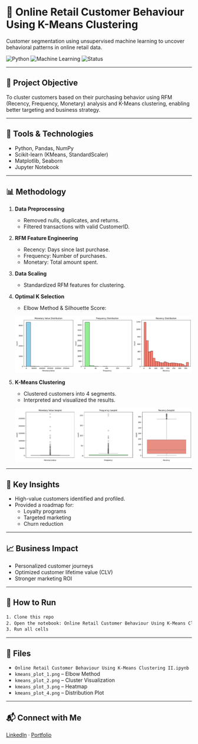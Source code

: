 # 🧠 Online Retail Customer Behaviour Using K-Means Clustering

Customer segmentation using unsupervised machine learning to uncover behavioral patterns in online retail data.

![Python](https://img.shields.io/badge/Python-3.9-blue)
![Machine Learning](https://img.shields.io/badge/Machine%20Learning-KMeans-yellowgreen)
![Status](https://img.shields.io/badge/Status-Completed-brightgreen)

---

## 📌 Project Objective
To cluster customers based on their purchasing behavior using RFM (Recency, Frequency, Monetary) analysis and K-Means clustering, enabling better targeting and business strategy.

---

## 🧰 Tools & Technologies
- Python, Pandas, NumPy
- Scikit-learn (KMeans, StandardScaler)
- Matplotlib, Seaborn
- Jupyter Notebook

---

## 📊 Methodology

1. **Data Preprocessing**
   - Removed nulls, duplicates, and returns.
   - Filtered transactions with valid CustomerID.

2. **RFM Feature Engineering**
   - Recency: Days since last purchase.
   - Frequency: Number of purchases.
   - Monetary: Total amount spent.

3. **Data Scaling**
   - Standardized RFM features for clustering.

4. **Optimal K Selection**
   - Elbow Method & Silhouette Score:

   ![Elbow Method](kmeans_plot_1.png)

5. **K-Means Clustering**
   - Clustered customers into 4 segments.
   - Interpreted and visualized the results.

   ![Clusters](kmeans_plot_2.png)

---

## 🧠 Key Insights
- High-value customers identified and profiled.
- Provided a roadmap for:
  - Loyalty programs
  - Targeted marketing
  - Churn reduction

---

## 📈 Business Impact
- Personalized customer journeys
- Optimized customer lifetime value (CLV)
- Stronger marketing ROI

---

## 🚀 How to Run
```bash
1. Clone this repo
2. Open the notebook: Online Retail Customer Behaviour Using K-Means Clustering II.ipynb
3. Run all cells
```

---

## 📂 Files
- `Online Retail Customer Behaviour Using K-Means Clustering II.ipynb`
- `kmeans_plot_1.png` – Elbow Method
- `kmeans_plot_2.png` – Cluster Visualization
- `kmeans_plot_3.png` – Heatmap
- `kmeans_plot_4.png` – Distribution Plot

---

## 📬 Connect with Me
[LinkedIn](https://www.linkedin.com/in/YOUR_PROFILE) · [Portfolio](https://YOUR_PORTFOLIO_LINK)

